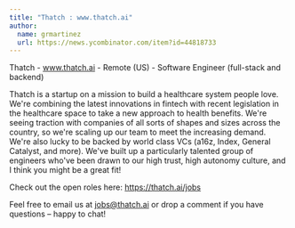 ```yaml
---
title: "Thatch : www.thatch.ai"
author:
  name: grmartinez
  url: https://news.ycombinator.com/item?id=44818733
---
```


<JobNavigation />

Thatch - www.thatch.ai - Remote (US) - Software Engineer (full-stack and backend)

Thatch is a startup on a mission to build a healthcare system people love. We&#x27;re combining the latest innovations in fintech with recent legislation in the healthcare space to take a new approach to health benefits.
We&#x27;re seeing traction with companies of all sorts of shapes and sizes across the country, so we&#x27;re scaling up our team to meet the increasing demand. We&#x27;re also lucky to be backed by world class VCs (a16z, Index, General Catalyst, and more).
We&#x27;ve built up a particularly talented group of engineers who&#x27;ve been drawn to our high trust, high autonomy culture, and I think you might be a great fit!

Check out the open roles here: <a href="https:&#x2F;&#x2F;thatch.ai&#x2F;jobs" rel="nofollow">https:&#x2F;&#x2F;thatch.ai&#x2F;jobs</a>

Feel free to email us at jobs@thatch.ai or drop a comment if you have questions – happy to chat!
<JobApplication />
